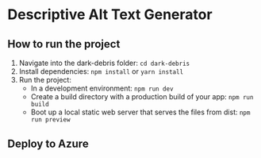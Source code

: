 # Descriptive Alt Text Generator

## How to run the project

1. Navigate into the dark-debris folder: `cd dark-debris`
2. Install  dependencies: `npm install` or `yarn install`
3. Run the project:
    * In a development environment: `npm run dev`
    * Create a build directory with a production build of your app: `npm run build`
    * Boot up a local static web server that serves the files from dist: `npm run preview`

## Deploy to Azure
